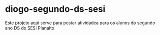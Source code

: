 # diogo-segundo-ds-sesi
Este projeto aqui serve para postar atividadea para os alunos do segundo ano DS do SESI Planalto
